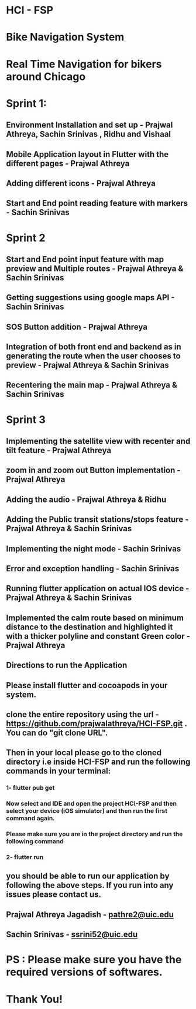 # HCI - FSP
# Bike Navigation System

# Real Time Navigation for bikers around Chicago

# Sprint 1:
## Environment Installation and set up - Prajwal Athreya, Sachin Srinivas , Ridhu and Vishaal
## Mobile Application layout in Flutter with the different pages - Prajwal Athreya
## Adding different icons - Prajwal Athreya
## Start and End point reading feature with markers - Sachin Srinivas

# Sprint 2
## Start and End point input feature with map preview and Multiple routes - Prajwal Athreya & Sachin Srinivas
## Getting suggestions using google maps API - Sachin Srinivas
## SOS Button addition - Prajwal Athreya
## Integration of both front end and backend as in generating the route when the user chooses to preview - Prajwal Athreya & Sachin Srinivas
## Recentering the main map - Prajwal Athreya & Sachin Srinivas

# Sprint 3
## Implementing the satellite view with recenter and tilt feature - Prajwal Athreya
## zoom in and zoom out Button implementation - Prajwal Athreya
## Adding the audio - Prajwal Athreya & Ridhu
## Adding the Public transit stations/stops feature - Prajwal Athreya & Sachin Srinivas
## Implementing the night mode - Sachin Srinivas
## Error and exception handling - Sachin Srinivas
## Running flutter application on actual IOS device - Prajwal Athreya & Sachin Srinivas
## Implemented the calm route based on minimum distance to the destination and highlighted it with a thicker polyline and constant Green color - Prajwal Athreya 


## Directions to run the Application

## Please install flutter and cocoapods in your system.
## clone the entire repository using the url - https://github.com/prajwalathreya/HCI-FSP.git  . You can do "git clone URL".
## Then in your local please go to the cloned directory i.e inside HCI-FSP and run the following commands in your terminal:
### 1- flutter pub get
### Now select and IDE and open the project HCI-FSP and then select your device (iOS simulator) and then run the first command again.
### Please make sure you are in the project directory and run the following command
### 2- flutter run

## you should be able to run our application by following the above steps. If you run into any issues please contact us.
## Prajwal Athreya Jagadish - pathre2@uic.edu
## Sachin Srinivas - ssrini52@uic.edu

# PS : Please make sure you have the required versions of softwares.

# Thank You!